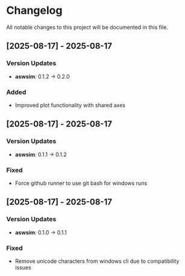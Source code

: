# Changelog

All notable changes to this project will be documented in this file.

## [2025-08-17] - 2025-08-17

### Version Updates

- **aswsim**: 0.1.2 → 0.2.0

### Added

- Improved plot functionality with shared axes

## [2025-08-17] - 2025-08-17

### Version Updates

- **aswsim**: 0.1.1 → 0.1.2

### Fixed

- Force github runner to use git bash for windows runs

## [2025-08-17] - 2025-08-17

### Version Updates

- **aswsim**: 0.1.0 → 0.1.1

### Fixed

- Remove unicode characters from windows cli due to compatibility issues

